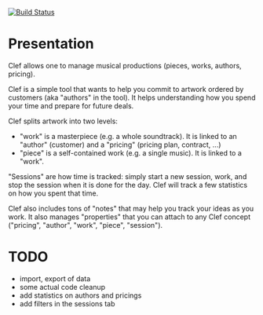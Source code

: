[![Build Status](https://travis-ci.org/cadrian/clef.png?branch=master)](https://travis-ci.org/cadrian/clef)

# Presentation
Clef allows one to manage musical productions (pieces, works,  authors, pricing).

Clef is a simple tool that wants to help you commit to artwork ordered by customers (aka "authors" in the tool). It helps understanding how you spend your time and prepare for future deals.

Clef splits artwork into two levels:
  - "work" is a masterpiece (e.g. a whole soundtrack). It is linked to an "author" (customer) and a "pricing" (pricing plan, contract, ...)
  - "piece" is a self-contained work (e.g. a single music). It is linked to a "work".

"Sessions" are how time is tracked: simply start a new session, work, and stop the session when it is done for the day. Clef will track a few statistics on how you spent that time.

Clef also includes tons of "notes" that may help you track your ideas as you work. It also manages "properties" that you can attach to any Clef concept ("pricing", "author", "work", "piece", "session").

# TODO
- import, export of data
- some actual code cleanup
- add statistics on authors and pricings
- add filters in the sessions tab
